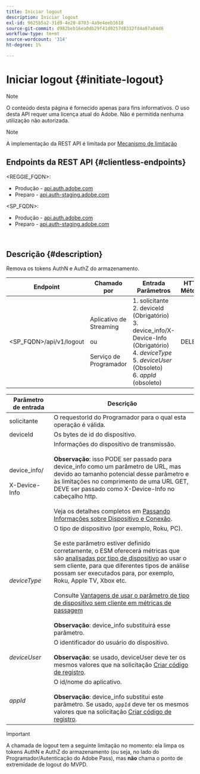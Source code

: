 ```yaml
---
title: Iniciar logout
description: Iniciar logout
exl-id: 9625b5a2-31d9-4e20-8703-4a9e4eeb1618
source-git-commit: d982beb16ea0db29f41d0257d8332fd4a07a84d8
workflow-type: tm+mt
source-wordcount: '314'
ht-degree: 1%

---
```


# Iniciar logout {#initiate-logout}

>[!NOTE]
>
>O conteúdo desta página é fornecido apenas para fins informativos. O uso desta API requer uma licença atual do Adobe. Não é permitida nenhuma utilização não autorizada.

>[!NOTE]
>
> A implementação da REST API é limitada por [Mecanismo de limitação](/help/authentication/integration-guide-programmers/throttling-mechanism.md)

## Endpoints da REST API {#clientless-endpoints}

&lt;REGGIE_FQDN>:

* Produção - [api.auth.adobe.com](http://api.auth.adobe.com/)
* Preparo - [api.auth-staging.adobe.com](http://api.auth-staging.adobe.com/)

&lt;SP_FQDN>:

* Produção - [api.auth.adobe.com](http://api.auth.adobe.com/)
* Preparo - [api.auth-staging.adobe.com](http://api.auth-staging.adobe.com/)

</br>

## Descrição {#description}

Remova os tokens AuthN e AuthZ do armazenamento.


| Endpoint | Chamado </br>por | Entrada   </br>Parâmetros | HTTP </br>Método | Resposta | Resposta HTTP </br> |
| --- | --- | --- | --- | --- | --- |
| &lt;SP_FQDN>/api/v1/logout | Aplicativo de Streaming</br></br>ou</br></br>Serviço de Programador | 1. solicitante</br>2.  deviceId (Obrigatório)</br>3.  device_info/X-Device-Info (Obrigatório)</br>4.  _deviceType_</br> 5.  _deviceUser_ (Obsoleto)</br>6.  _appId_ (obsoleto) | DELETE | Nenhum | 204 |


| Parâmetro de entrada | Descrição |
|-------------------------------------|---------------------------------------------------------------------------------------------------------------------------------------------------------------------------------------------------------------------------------------------------------------------------------------------------------------------------------------------------------------------------------------------------------------------------------------------------------------------------------------------------------------------------------------------------------------------------------------------------------------------------------------------------------------------|
| solicitante | O requestorId do Programador para o qual esta operação é válida. |
| deviceId | Os bytes de id do dispositivo. |
| device_info/</br></br>X-Device-Info | Informações do dispositivo de transmissão.</br></br>**Observação**: isso PODE ser passado para device_info como um parâmetro de URL, mas devido ao tamanho potencial desse parâmetro e às limitações no comprimento de uma URL GET, DEVE ser passado como X-Device-Info no cabeçalho http. </br></br>Veja os detalhes completos em [Passando Informações sobre Dispositivo e Conexão](/help/authentication/integration-guide-programmers/passing-client-information-device-connection-and-application.md). |
| _deviceType_ | O tipo de dispositivo (por exemplo, Roku, PC).</br></br>Se este parâmetro estiver definido corretamente, o ESM oferecerá métricas que são [analisadas por tipo de dispositivo](/help/authentication/integration-guide-programmers/features-premium/esm/entitlement-service-monitoring-overview.md#clientless_device_type) ao usar o sem cliente, para que diferentes tipos de análise possam ser executados para, por exemplo, Roku, Apple TV, Xbox etc.</br></br>Consulte [Vantagens de usar o parâmetro de tipo de dispositivo sem cliente em métricas de passagem ](/help/authentication/notes-technical/benefits-of-using-the-clientless-devicetype-parameter-in-pass-metrics.md)</br></br>**Observação**: device_info substituirá esse parâmetro. |
| _deviceUser_ | O identificador do usuário do dispositivo.</br></br>**Observação**: se usado, deviceUser deve ter os mesmos valores que na solicitação [Criar código de registro](/help/authentication/integration-guide-programmers/legacy/rest-api-v1/apis/registration-code-request.md). |
| _appId_ | O id/nome do aplicativo. </br></br>**Observação**: device_info substitui este parâmetro. Se usado, `appId` deve ter os mesmos valores que na solicitação [Criar código de registro](/help/authentication/integration-guide-programmers/legacy/rest-api-v1/apis/registration-code-request.md). |

>[!IMPORTANT]
> 
>A chamada de logout tem a seguinte limitação no momento: ela limpa os tokens AuthN e AuthZ do armazenamento (ou seja, no lado do Programador/Autenticação do Adobe Pass), mas **não** chama o ponto de extremidade de logout do MVPD.
